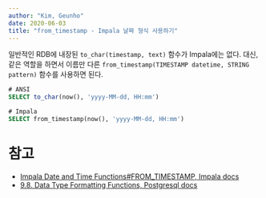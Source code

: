 ```yaml
---
author: "Kim, Geunho"
date: 2020-06-03
title: "from_timestamp - Impala 날짜 형식 사용하기"
---
```


일반적인 RDB에 내장된 `to_char(timestamp, text)` 함수가 Impala에는 없다.
대신, 같은 역할을 하면서 이름만 다른 `from_timestamp(TIMESTAMP datetime, STRING pattern)` 함수를 사용하면 된다.

```sql
# ANSI
SELECT to_char(now(), 'yyyy-MM-dd, HH:mm') 
```

```sql
# Impala
SELECT from_timestamp(now(), 'yyyy-MM-dd, HH:mm')
```

# 참고
* [Impala Date and Time Functions#FROM_TIMESTAMP, Impala docs](https://impala.apache.org/docs/build/html/topics/impala_datetime_functions.html#datetime_functions__from_timestamp)
* [9.8. Data Type Formatting Functions, Postgresql docs](https://www.postgresql.org/docs/12/functions-formatting.html)